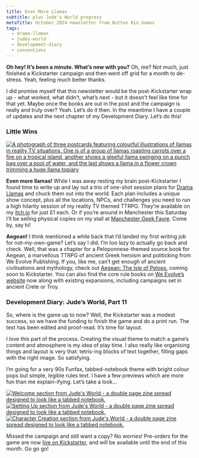 ```yaml
---
title: Even More Llamas
subtitle: plus Jude's World progress
metaTitle: October 2024 newsletter from Button Kin Games
tags:
  - drama-llamas
  - judes-world
  - development-diary
  - conventions
---
```


<p>
    <strong>Oh hey! It’s been a minute. What’s new with you?</strong> Oh, me? Not much, just finished a Kickstarter campaign and then went off grid for a month to de-stress. Yeah, feeling much better thanks.
</p><p>
    I did promise myself that this newsletter would be the post-Kickstarter wrap up - what worked, what didn’t, what’s next - but it doesn’t feel like time for that yet. Maybe once the books are out in the post and the campaign is really and truly over? Yeah. Let’s do it then. In the meantime I have a couple of updates and the next chapter of my Development Diary. Let’s do this!
</p>
<h3>Little Wins</h3>
<a href="https://buttonkin.itch.io/" target="_blank"><img src="/assets/images/newsletter/drama_llamas_postcard_one_shots.png" alt="A photograph of three postcards featuring colourful illustrations of llamas in reality TV situations. One is of a group of llamas roasting carrots over a fire on a tropical island, another shows a gleeful llama swinging on a punch bag over a pool of water, and the last shows a llama in a flower crown trimming a huge llama topiary "></a>
<p>
    <strong>Even more llamas!</strong> While I was away resting my brain post-Kickstarter I found time to write up and lay out a trio of one-shot session plans for <a href="https://buttonkin.itch.io/drama-llamas" target="_blank">Drama Llamas</a> and chuck them out into the world. Each plan includes a unique show concept, plus all the locations, NPCs, and challenges you need to run a high hilarity session of my reality TV themed TTRPG. They’re available on my <a href="http://buttonkin.itch.io" target="_blank">itch.io</a> for just £1 each. Or if you’re around in Manchester this Saturday I’ll be selling physical copies on my stall at <a href="https://dungeonsandflagons.co.uk/events-1/mcr-geek-fayre" target="_blank">Manchester Geek Fayre</a>. Come by, say hi!
</p><p>
    <strong>Aegean!</strong> I think mentioned a while back that I’d landed my first writing job for not-my-own-game? Let’s say I did. I’m too lazy to actually go back and check. Well, that was a chapter for a Peloponnese-themed source book for Aegean, a marvellous TTRPG of ancient Greek heroism and politicking from We Evolve Publishing. If you, like me, can’t get enough of ancient civilisations and mythology, check out <a href="https://www.kickstarter.com/projects/stoo-goff/aegean-the-isle-of-pelops" target="_blank">Aegean: The Isle of Pelops</a>, coming soon to Kickstarter. You can also find the core rule books on <a href="https://www.aegeanrpg.com/" target="_blank">We Evolve’s website</a> now along with existing expansions, including campaigns set in ancient Crete or Troy.
</p>
<h3>Development Diary: Jude’s World, Part 11</h3>
<p>
    So, where is the game up to now? Well, the Kickstarter was a modest success, so we have the funding to finish the game and do a print run. The text has been edited and proof-read. It’s time for layout.
</p><p>
    I love this part of the process. Creating the visual theme to match a game’s content and atmosphere is my idea of play time. I also really like organising things and layout is very that: tetris-ing blocks of text together, filling gaps with the right image. So satisfying.
</p><p>
    I’m going for a very 90s Funfax, tabbed-notebook theme with bright colour pops but simple, legible rules text. I have a few previews which are more fun than me explain-ifying. Let’s take a look…
</p>
<a href="https://www.kickstarter.com/projects/buttonkin/judes-world" target="_blank"><img src="/assets/images/newsletter/judes_world_layout_preview_1.png" alt="Welcome section from Jude's World - a double page zine spread designed to look like a tabbed notebook."></a>
<a href="https://www.kickstarter.com/projects/buttonkin/judes-world" target="_blank"><img src="/assets/images/newsletter/judes_world_layout_preview_2.png" alt="Setting Up section from Jude's World - a double page zine spread designed to look like a tabbed notebook."></a>
<a href="https://www.kickstarter.com/projects/buttonkin/judes-world" target="_blank"><img src="/assets/images/newsletter/judes_world_layout_preview_3.png" alt="Character Creation section from Jude's World - a double page zine spread designed to look like a tabbed notebook."></a>
<p>
    Missed the campaign and still want a copy? No worries! Pre-orders for the game are now <a href="https://www.kickstarter.com/projects/buttonkin/judes-world" target="_blank">live on Kickstarter</a>, and will be available until the end of this month. Go go go!
</p>

